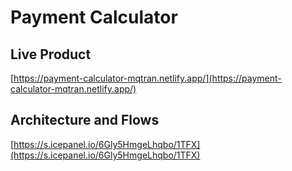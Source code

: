 # Payment Calculator

## Live Product

[https://payment-calculator-mqtran.netlify.app/](https://payment-calculator-mqtran.netlify.app/)

## Architecture and Flows

[https://s.icepanel.io/6Gly5HmgeLhqbo/1TFX](https://s.icepanel.io/6Gly5HmgeLhqbo/1TFX)
